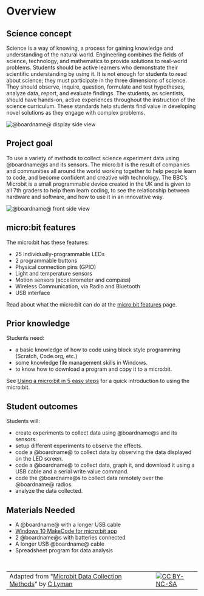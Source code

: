 # Overview

## Science concept

Science is a way of knowing, a process for gaining knowledge and understanding of the natural world. Engineering combines the fields of science, technology, and mathematics to provide solutions to real-world problems. Students should be active learners who demonstrate their scientific understanding by using it. It is not enough for students to read about science; they must participate in the three dimensions of science. They should observe, inquire, question, formulate and test hypotheses, analyze data, report, and evaluate findings. The students, as scientists, should have hands-on, active experiences throughout the instruction of the science curriculum. These standards help students find value in developing novel solutions as they engage with complex problems. 

![@boardname@ display side view](/static/courses/ucp-science/data-collection/mb-display-side.jpg)

## Project goal

To use a variety of methods to collect science experiment data using @boardname@s and its sensors. The micro:bit is the result of companies and communities all around the world working together to help people learn to code, and become confident and creative with technology. The BBC’s Microbit is a small programmable device created in the UK and is given to all 7th graders to help them learn coding, to see the relationship between hardware and software, and how to use it in an innovative way.

![@boardname@ front side view](/static/courses/ucp-science/data-collection/mb-front-side.jpg)

## micro:bit features

The micro:bit has these features:

* 25 individually-programmable LEDs
* 2 programmable buttons
* Physical connection pins (GPIO)
* Light and temperature sensors
* Motion sensors (accelerometer and compass)
* Wireless Communication, via Radio and Bluetooth
* USB interface

Read about what the micro:bit can do at the [micro:bit features](http://microbit.org/guide/features/) page.

## Prior knowledge

Students need:

* a basic knowledge of how to code using block style programming (Scratch, Code.org, etc.) 
* some knowledge file management skills in Windows.
* to know how to download a program and copy it to a micro:bit.

See [Using a micro:bit in 5 easy steps](http://microbit.org/guide/quick/) for a quick introduction to using the micro:bit.

## Student outcomes

Students will:

* create experiments to collect data using @boardname@s and its sensors. 
* setup different experiments to observe the effects.
* code a @boardname@ to collect data by observing the data displayed on the LED screen.
* code a @boardname@ to collect data, graph it, and download it using a USB cable and a serial write value command.
* code the @boardname@s to collect data remotely over the @boardname@ radios.
* analyze the data collected.

## Materials Needed

* A @boardname@ with a longer USB cable
* [Windows 10 MakeCode for micro:bit app](https://www.microsoft.com/store/productId/9PJC7SV48LCX)
* 2 @boardname@s with batteries connected
* A longer USB @boardname@ cable
* Spreadsheet program for data analysis

<br/>

| | | |
|-|-|-|
| Adapted from "[Microbit Data Collection Methods](https://drive.google.com/open?id=13Mi6caoelyzgch6tUj-wlw0bmgS7ikGEwYR2a37mEww)" by [C Lyman](http://utahcoding.org) | | [![CC BY-NC-SA](https://licensebuttons.net/l/by-nc-sa/4.0/80x15.png)](https://creativecommons.org/licenses/by-nc-sa/4.0/) |
